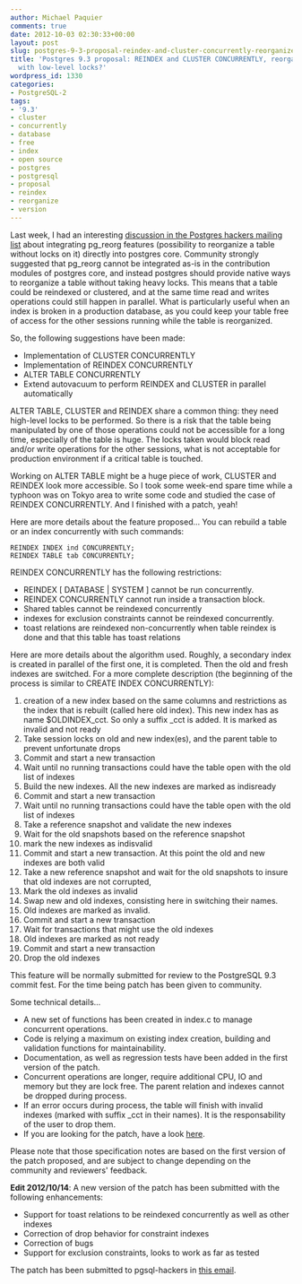 ```yaml
---
author: Michael Paquier
comments: true
date: 2012-10-03 02:30:33+00:00
layout: post
slug: postgres-9-3-proposal-reindex-and-cluster-concurrently-reorganize-table-with-low-level-locks
title: 'Postgres 9.3 proposal: REINDEX and CLUSTER CONCURRENTLY, reorganize table
  with low-level locks?'
wordpress_id: 1330
categories:
- PostgreSQL-2
tags:
- '9.3'
- cluster
- concurrently
- database
- free
- index
- open source
- postgres
- postgresql
- proposal
- reindex
- reorganize
- version
---
```


Last week, I had an interesting [discussion in the Postgres hackers mailing list](http://archives.postgresql.org/pgsql-hackers/2012-09/msg00746.php) about integrating pg_reorg features (possibility to reorganize a table without locks on it) directly into postgres core. Community strongly suggested that pg_reorg cannot be integrated as-is in the contribution modules of postgres core, and instead postgres should provide native ways to reorganize a table without taking heavy locks. This means that a table could be reindexed or clustered, and at the same time read and writes operations could still happen in parallel. What is particularly useful when an index is broken in a production database, as you could keep your table free of access for the other sessions running while the table is reorganized.

So, the following suggestions have been made:
	
  * Implementation of CLUSTER CONCURRENTLY	
  * Implementation of REINDEX CONCURRENTLY
  * ALTER TABLE CONCURRENTLY
  * Extend autovacuum to perform REINDEX and CLUSTER in parallel automatically

ALTER TABLE, CLUSTER and REINDEX share a common thing: they need high-level locks to be performed. So there is a risk that the table being manipulated by one of those operations could not be accessible for a long time, especially of the table is huge. The locks taken would block read and/or write operations for the other sessions, what is not acceptable for production environment if a critical table is touched.

Working on ALTER TABLE might be a huge piece of work, CLUSTER and REINDEX look more accessible. So I took some week-end spare time while a typhoon was on Tokyo area to write some code and studied the case of REINDEX CONCURRENTLY. And I finished with a patch, yeah!

Here are more details about the feature proposed...
You can rebuild a table or an index concurrently with such commands:

    REINDEX INDEX ind CONCURRENTLY;
    REINDEX TABLE tab CONCURRENTLY;

REINDEX CONCURRENTLY has the following restrictions:

  * REINDEX [ DATABASE | SYSTEM ] cannot be run concurrently.
  * REINDEX CONCURRENTLY cannot run inside a transaction block.
  * Shared tables cannot be reindexed concurrently
  * indexes for exclusion constraints cannot be reindexed concurrently.
  * toast relations are reindexed non-concurrently when table reindex is done and that this table has toast relations

Here are more details about the algorithm used. Roughly, a secondary index is created in parallel of the first one, it is completed. Then the old and fresh indexes are switched. For a more complete description (the beginning of the process is similar to CREATE INDEX CONCURRENTLY):

  1. creation of a new index based on the same columns and restrictions as the index that is rebuilt (called here old index). This new index has as name $OLDINDEX_cct. So only a suffix _cct is added. It is marked as invalid and not ready
  2. Take session locks on old and new index(es), and the parent table to prevent unfortunate drops
  3. Commit and start a new transaction
  4. Wait until no running transactions could have the table open with the old list of indexes
  5. Build the new indexes. All the new indexes are marked as indisready
  6. Commit and start a new transaction
  7. Wait until no running transactions could have the table open with the old list of indexes
  8. Take a reference snapshot and validate the new indexes
  9. Wait for the old snapshots based on the reference snapshot
  10. mark the new indexes as indisvalid
  11. Commit and start a new transaction. At this point the old and new indexes are both valid
  12. Take a new reference snapshot and wait for the old snapshots to insure that old indexes are not corrupted,
  13. Mark the old indexes as invalid
  14. Swap new and old indexes, consisting here in switching their names.
  15. Old indexes are marked as invalid.
  16. Commit and start a new transaction
  17. Wait for transactions that might use the old indexes
  18. Old indexes are marked as not ready
  19. Commit and start a new transaction
  20. Drop the old indexes

This feature will be normally submitted for review to the PostgreSQL 9.3 commit fest. For the time being patch has been given to community.

Some technical details...
	
  * A new set of functions has been created in index.c to manage concurrent operations.	
  * Code is relying a maximum on existing index creation, building and validation functions for maintainability.
  * Documentation, as well as regression tests have been added in the first version of the patch.
  * Concurrent operations are longer, require additional CPU, IO and memory but they are lock free. The parent relation and indexes cannot be dropped during process.
  * If an error occurs during process, the table will finish with invalid indexes (marked with suffix _cct in their names). It is the responsability of the user to drop them.
  * If you are looking for the patch, have a look [here](http://archives.postgresql.org/pgsql-hackers/2012-10/msg00128.php).

Please note that those specification notes are based on the first version of the patch proposed, and are subject to change depending on the community and reviewers' feedback.

**Edit 2012/10/14**: A new version of the patch has been submitted with the following enhancements:
	
  * Support for toast relations to be reindexed concurrently as well as other indexes	
  * Correction of drop behavior for constraint indexes
  * Correction of bugs
  * Support for exclusion constraints, looks to work as far as tested

The patch has been submitted to pgsql-hackers in [this email](http://archives.postgresql.org/pgsql-hackers/2012-10/msg00726.php).
